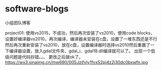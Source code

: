 # software-blogs

小组团队博客


project01:
  使用vs2015，不成功，然后再次安装了vs2010，使用code blocks，设置好编译器vs2010，再次编译，编译器未安装在c盘，设置了一堆东西还是不行然后再次重新安装了vs2010，放在c盘，设置编译器时选择vs2010然后重置了一下编译器设置，放入gdal文件夹、gdal_i、gdal18.dll编译就可以了。
  出现一个低级问题是代码抄错。。。
  更改之后就ok了。
  https://wx3.sinaimg.cn/mw690/005Jzifvly1fvx52pj4z2j30dc0bxwfn.jpg
